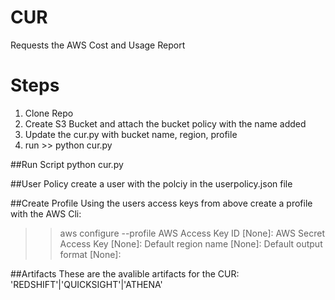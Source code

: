 # CUR
Requests the AWS Cost and Usage Report

# Steps

1. Clone Repo
2. Create S3 Bucket and attach the bucket policy with the name added
3. Update the cur.py with bucket name, region, profile
4. run >> python cur.py


##Run Script
python cur.py

##User Policy
create a user with the polciy in the userpolicy.json file

##Create Profile
Using the users access keys from above create a profile with the AWS Cli:
>> aws configure --profile <profile name>
AWS Access Key ID [None]: 
AWS Secret Access Key [None]: 
Default region name [None]: 
Default output format [None]: 

##Artifacts 
These are the avalible artifacts for the CUR:
'REDSHIFT'|'QUICKSIGHT'|'ATHENA'

